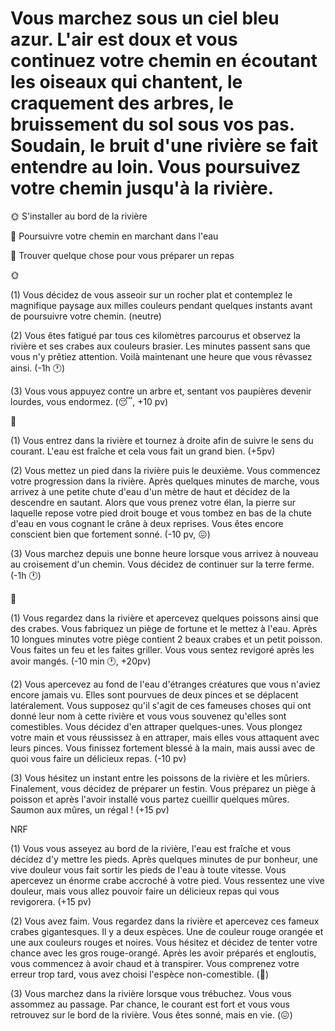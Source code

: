 # Vous marchez sous un ciel bleu azur. L'air est doux et vous continuez votre chemin en écoutant les oiseaux qui chantent, le craquement des arbres, le bruissement du sol sous vos pas. Soudain, le bruit d'une rivière se fait entendre au loin. Vous poursuivez votre chemin jusqu'à la rivière.

🌞 S'installer au bord de la rivière

🌊 Poursuivre votre chemin en marchant dans l'eau

🦀 Trouver quelque chose pour vous préparer un repas


🌞

(1) Vous décidez de vous asseoir sur un rocher plat et contemplez le magnifique paysage aux milles couleurs pendant quelques instants avant de poursuivre votre chemin.
(neutre)

(2) Vous êtes fatigué par tous ces kilomètres parcourus et observez la rivière et ses crabes aux couleurs brasier. Les minutes passent sans que vous n'y prêtiez attention. Voilà maintenant une heure que vous rêvassez ainsi. (-1h 🕐)

(3) Vous vous appuyez contre un arbre et, sentant vos paupières devenir lourdes, vous endormez. 
(😴, +10 pv)


🌊

(1) Vous entrez dans la rivière et tournez à droite afin de suivre le sens du courant. L'eau est fraîche et cela vous fait un grand bien.
(+5pv)

(2) Vous mettez un pied dans la rivière puis le deuxième. Vous commencez votre progression dans la rivière. Après quelques minutes de marche, vous arrivez à une petite chute d'eau d'un mètre de haut et décidez de la descendre en sautant. Alors que vous prenez votre élan, la pierre sur laquelle repose votre pied droit bouge et vous tombez en bas de la chute d'eau en vous cognant le crâne à deux reprises. Vous êtes encore conscient bien que fortement sonné. (-10 pv, 😖)

(3) Vous marchez depuis une bonne heure lorsque vous arrivez à nouveau au croisement d'un chemin. Vous décidez de continuer sur la terre ferme. (-1h 🕐)


🦀

(1) Vous regardez dans la rivière et apercevez quelques poissons ainsi que des crabes. Vous fabriquez un piège de fortune et le mettez à l'eau. Après 10 longues minutes votre piège contient 2 beaux crabes et un petit poisson. Vous faites un feu et les faites griller. Vous vous sentez revigoré après les avoir mangés. (-10 min 🕐, +20pv)

(2) Vous apercevez au fond de l'eau d'étranges créatures que vous n'aviez encore jamais vu. Elles sont pourvues de deux pinces et se déplacent latéralement. Vous supposez qu'il s'agit de ces fameuses choses qui ont donné leur nom à cette rivière et vous vous souvenez qu'elles sont comestibles. Vous décidez d'en attraper quelques-unes. Vous plongez votre main et vous réussissez à en attraper, mais elles vous attaquent avec leurs pinces. Vous finissez fortement blessé à la main, mais aussi avec de quoi vous faire un délicieux repas. (-10 pv)

(3) Vous hésitez un instant entre les poissons de la rivière et les mûriers. Finalement, vous décidez de préparer un festin. Vous préparez un piège à poisson et après l'avoir installé vous partez cueillir quelques mûres. Saumon aux mûres, un régal ! (+15 pv)


NRF

(1) Vous vous asseyez au bord de la rivière, l'eau est fraîche et vous décidez d'y mettre les pieds. Après quelques minutes de pur bonheur, une vive douleur vous fait sortir les pieds de l'eau à toute vitesse. Vous apercevez un énorme crabe accroché à votre pied. Vous ressentez une vive douleur, mais vous allez pouvoir faire un délicieux repas qui vous revigorera. (+15 pv)

(2) Vous avez faim. Vous regardez dans la rivière et apercevez ces fameux crabes gigantesques. Il y a deux espèces. Une de couleur rouge orangée et une aux couleurs rouges et noires. Vous hésitez et décidez de tenter votre chance avec les gros rouge-orangé. Après les avoir préparés et engloutis, vous commencez à avoir chaud et à transpirer. Vous comprenez votre erreur trop tard, vous avez choisi l'espèce non-comestible. (🤢)

(3) Vous marchez dans la rivière lorsque vous trébuchez. Vous vous assommez au passage. Par chance, le courant est fort et vous vous retrouvez sur le bord de la rivière. Vous êtes sonné, mais en vie. (😖)

